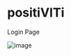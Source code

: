 # positiVITi

Login Page

![image](https://github.com/BlckDragonXabhi/positiVITi/assets/132396257/ab20c8c1-aaa1-449c-8709-ac274bd270a8)

